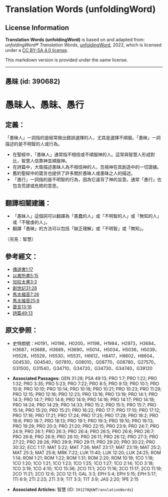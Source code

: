 # Translation Words (unfoldingWord)

## License Information

**Translation Words (unfoldingWord)** is based on and adapted from: _unfoldingWord® Translation Words_, [unfoldingWord](https://unfoldingword.org/utw), 2022, which is licensed under a [CC BY-SA 4.0 license](https://creativecommons.org/licenses/by-sa/4.0/legalcode.en).

This markdown version is provided under the same license.



--------------------------------

## 愚昧 (id: 390682)

愚昧人、愚昧、愚行
=========

定義：
---

「愚昧人」一詞指的是經常做出錯誤選擇的人，尤其是選擇不順服。「愚昧」一詞描述的是不明智的人或行為。

* 在聖經中，「愚昧人」通常指不相信或不順服神的人。這常與智慧人形成對比，智慧人信靠神並順服神。
* 在詩篇中，大衛描述愚昧人為不相信神的人，忽視神在其創造中的一切證據。
* 舊約聖經中的箴言也提供了許多關於愚昧人或愚昧之人的描述。
* 「愚行」一詞指的是不明智的行為，因為它違背了神的旨意。通常「愚行」也包含荒謬或危險的意思。

翻譯相關建議：
-------

* 「愚昧人」這個詞可以翻譯為「愚蠢的人」或「不明智的人」或「無知的人」或「不敬虔的人」。
* 翻譯「愚昧」的方法可以包括「缺乏理解」或「不明智」或「無知」。

（另見：智慧）

參考經文：
-----

* [傳道書1:17](https://ref.ly/Eccl1:17)
* [以弗所書5:15](https://ref.ly/Eph5:15)
* [加拉太書3:3](https://ref.ly/Gal3:3)
* [創世記31:28](https://ref.ly/Gen31:28)
* [馬太福音7:26](https://ref.ly/Matt7:26)
* [馬太福音25:8](https://ref.ly/Matt25:8)
* [箴言13:16](https://ref.ly/Prov13:16)
* [詩篇49:13](https://ref.ly/Ps49:13)

原文參照：
-----

* 史特朗號：H0191，H0196，H0200，H1198，H1984，H2973，H3684，H3687，H3688，H3689，H3690，H5014，H5034，H5036，H5039，H5528，H5529，H5530，H5531，H6612，H8417，H8602，H8604，G04530，G04540，G07810，G08010，G08770，G08780，G27570，G31500，G31540，G34710，G34720，G34730，G34740，G39120

* **Associated Passages:** GEN 31:28; PSA 49:13; PRO 1:7; PRO 1:22; PRO 1:32; PRO 3:35; PRO 5:23; PRO 7:22; PRO 8:5; PRO 9:13; PRO 10:1; PRO 10:8; PRO 10:10; PRO 10:14; PRO 10:18; PRO 10:21; PRO 10:23; PRO 11:29; PRO 12:15; PRO 12:16; PRO 12:23; PRO 13:16; PRO 13:19; PRO 14:1; PRO 14:3; PRO 14:7; PRO 14:8; PRO 14:9; PRO 14:16; PRO 14:17; PRO 14:18; PRO 14:24; PRO 14:29; PRO 14:33; PRO 15:2; PRO 15:5; PRO 15:7; PRO 15:14; PRO 15:20; PRO 15:21; PRO 16:22; PRO 17:7; PRO 17:10; PRO 17:12; PRO 17:16; PRO 17:21; PRO 17:24; PRO 17:25; PRO 17:28; PRO 18:2; PRO 18:6; PRO 18:7; PRO 18:13; PRO 19:1; PRO 19:3; PRO 19:10; PRO 19:13; PRO 19:29; PRO 20:3; PRO 21:20; PRO 22:15; PRO 23:9; PRO 24:7; PRO 24:9; PRO 26:1; PRO 26:3; PRO 26:4; PRO 26:5; PRO 26:6; PRO 26:7; PRO 26:8; PRO 26:9; PRO 26:10; PRO 26:11; PRO 26:12; PRO 27:3; PRO 27:22; PRO 28:26; PRO 29:9; PRO 29:11; PRO 29:20; PRO 30:22; PRO 30:32; ECC 1:17; MAT 5:22; MAT 7:26; MAT 23:17; MAT 23:19; MAT 25:2; MAT 25:3; MAT 25:8; MRK 7:22; LUK 11:40; LUK 12:20; LUK 24:25; ROM 1:14; ROM 1:21; ROM 1:22; ROM 1:31; ROM 2:20; ROM 10:19; 1CO 1:18; 1CO 1:20; 1CO 1:21; 1CO 1:23; 1CO 1:25; 1CO 1:27; 1CO 2:14; 1CO 3:18; 1CO 3:19; 1CO 4:10; 1CO 15:36; 2CO 11:1; 2CO 11:16; 2CO 11:17; 2CO 11:19; 2CO 11:21; 2CO 12:6; 2CO 12:11; GAL 3:3; EPH 5:4; EPH 5:15; EPH 5:17; 1TI 6:9; 2TI 2:23; 2TI 3:9; TIT 3:3; TIT 3:9; JAS 2:20; 1PE 2:15
* **Associated Articles:** 智慧 (ID: `391270@UWTranslationWords`)

